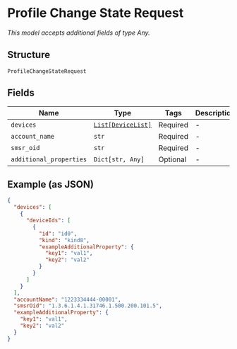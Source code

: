 
# Profile Change State Request

*This model accepts additional fields of type Any.*

## Structure

`ProfileChangeStateRequest`

## Fields

| Name | Type | Tags | Description |
|  --- | --- | --- | --- |
| `devices` | [`List[DeviceList]`](../../doc/models/device-list.md) | Required | - |
| `account_name` | `str` | Required | - |
| `smsr_oid` | `str` | Required | - |
| `additional_properties` | `Dict[str, Any]` | Optional | - |

## Example (as JSON)

```json
{
  "devices": [
    {
      "deviceIds": [
        {
          "id": "id0",
          "kind": "kind8",
          "exampleAdditionalProperty": {
            "key1": "val1",
            "key2": "val2"
          }
        }
      ]
    }
  ],
  "accountName": "1223334444-00001",
  "smsrOid": "1.3.6.1.4.1.31746.1.500.200.101.5",
  "exampleAdditionalProperty": {
    "key1": "val1",
    "key2": "val2"
  }
}
```

